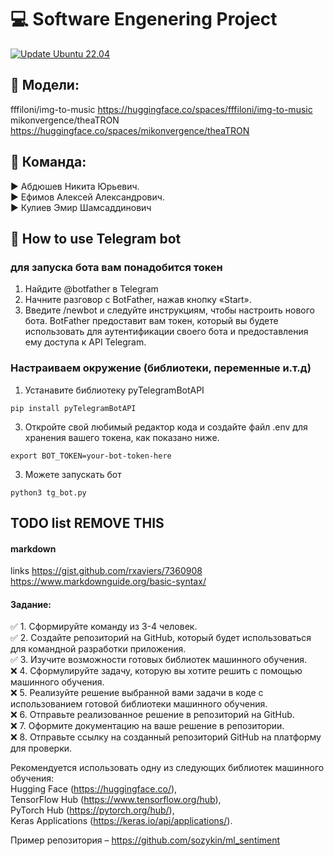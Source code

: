 # :computer: Software Engenering Project

[![Update Ubuntu 22.04](https://github.com/AAEfimov/URFU_PI/actions/workflows/python-app.yml/badge.svg)](https://github.com/AAEfimov/URFU_PI/actions/workflows/python-app.yml)

## :gem: Модели:

fffiloni/img-to-music https://huggingface.co/spaces/fffiloni/img-to-music
mikonvergence/theaTRON https://huggingface.co/spaces/mikonvergence/theaTRON

## :gem: Команда:  

:arrow_forward: Абдюшев Никита Юрьевич.  
:arrow_forward: Ефимов Алексей Александрович.   
:arrow_forward: Кулиев Эмир Шамсаддинович  

## :gem: How to use Telegram bot

### для запуска бота вам понадобится токен

1. Найдите @botfather в Telegram
2. Начните разговор с BotFather, нажав кнопку «Start».
3. Введите /newbot и следуйте инструкциям, чтобы настроить нового бота. BotFather
предоставит вам токен, который вы будете использовать для аутентификации своего бота и предоставления ему доступа к API Telegram.

### Настраиваем окружение (библиотеки, переменные и.т.д)

1. Устанавите библиотеку pyTelegramBotAPI
```
pip install pyTelegramBotAPI
```
3. Откройте свой любимый редактор кода и создайте файл .env для хранения вашего токена, как показано ниже.
```
export BOT_TOKEN=your-bot-token-here
```
3. Можете запускать бот
```
python3 tg_bot.py
```

## TODO list REMOVE THIS

#### markdown
links https://gist.github.com/rxaviers/7360908  
https://www.markdownguide.org/basic-syntax/  
  
#### Задание:  
:white_check_mark:   1. Сформируйте команду из 3-4 человек.  
:white_check_mark:   2. Создайте репозиторий на GitHub, который будет использоваться для командной разработки приложения.  
:white_check_mark:   3. Изучите возможности готовых библиотек машинного обучения.  
:x:   4. Сформулируйте задачу, которую вы хотите решить с помощью машинного обучения.  
:x:   5. Реализуйте решение выбранной вами задачи в коде с использованием готовой библиотеки машинного обучения.  
:x:   6. Отправьте реализованное решение в репозиторий на GitHub.  
:x:   7. Оформите документацию на ваше решение в репозитории.  
:x:   8. Отправьте ссылку на созданный репозиторий GitHub на платформу для проверки.  

Рекомендуется использовать одну из следующих библиотек машинного обучения:  
Hugging Face (https://huggingface.co/),  
TensorFlow Hub (https://www.tensorflow.org/hub),  
PyTorch Hub (https://pytorch.org/hub/),  
Keras Applications (https://keras.io/api/applications/).  
  
Пример репозитория – https://github.com/sozykin/ml_sentiment  


